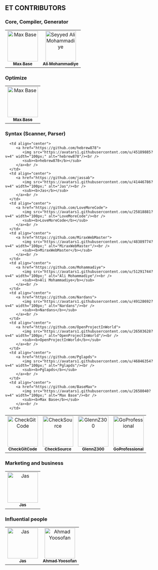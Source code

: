 ## ET CONTRIBUTORS

### Core, Compiler, Generator

<!-- ALL-CONTRIBUTORS-LIST:START - Do not remove or modify this section -->
<!-- prettier-ignore -->
<table>
   <tr>
      <td align="center">
         <a href="https://michielborkent.nl">
            <img src="https://avatars1.githubusercontent.com/u/2658040?v=4" width="100px;" alt="Max Base"/><br />
            <sub><b>Max Base</b></sub>
         </a><br />
      </td>
      <td align="center">
         <a href="https://github.com/Mohammadiye">
            <img src="https://avatars1.githubusercontent.com/u/51291744?v=4" width="100px;" alt="Seyyed Ali Mohammadiye"/><br />
            <sub><b>Ali Mohammadiye</b></sub>
         </a><br />
      </td>
   </tr>
</table>
<!-- ALL-CONTRIBUTORS-LIST:END -->

### Optimize

<!-- ALL-CONTRIBUTORS-LIST:START - Do not remove or modify this section -->
<!-- prettier-ignore -->
<table>
   <tr>
      <td align="center">
         <a href="https://michielborkent.nl">
            <img src="https://avatars1.githubusercontent.com/u/2658040?v=4" width="100px;" alt="Max Base"/><br />
            <sub><b>Max Base</b></sub>
         </a><br />
      </td>
   </tr>
</table>
<!-- ALL-CONTRIBUTORS-LIST:END -->



### Syntax (Scanner, Parser)

<!-- ALL-CONTRIBUTORS-LIST:START - Do not remove or modify this section -->
<!-- prettier-ignore -->
<table>
   <tr>
      <td align="center">
         <a href="https://github.com/CheckGitCode">
            <img src="https://avatars1.githubusercontent.com/u/26344781?v=4" width="100px;" alt="CheckGitCode"/><br />
            <sub><b>CheckGitCode</b></sub>
         </a><br />
      </td>
      <td align="center">
         <a href="https://github.com/CheckSource">
            <img src="https://avatars1.githubusercontent.com/u/26503655?v=4" width="100px;" alt="CheckSource"/><br />
            <sub><b>CheckSource</b></sub>
         </a><br />
      </td>
      <td align="center">
         <a href="https://github.com/GlennZ300">
            <img src="https://avatars1.githubusercontent.com/u/48390056?v=4" width="100px;" alt="GlennZ300"/><br />
            <sub><b>GlennZ300</b></sub>
         </a><br />
      </td>
      <td align="center">
         <a href="https://github.com/GoProfessional">
            <img src="https://avatars1.githubusercontent.com/u/26503577?v=4" width="100px;" alt="GoProfessional"/><br />
            <sub><b>GoProfessional</b></sub>
         </a><br />
      </td>



      <td align="center">
         <a href="https://github.com/hebrew878">
            <img src="https://avatars1.githubusercontent.com/u/45189885?v=4" width="100px;" alt="hebrew878"/><br />
            <sub><b>hebrew878</b></sub>
         </a><br />
      </td>
      <td align="center">
         <a href="https://github.com/jassab">
            <img src="https://avatars1.githubusercontent.com/u/41446786?v=4" width="100px;" alt="Jas"/><br />
            <sub><b>Jas</b></sub>
         </a><br />
      </td>
      <td align="center">
         <a href="https://github.com/LoveMoreCode">
            <img src="https://avatars1.githubusercontent.com/u/25818881?v=4" width="100px;" alt="LoveMoreCode"/><br />
            <sub><b>LoveMoreCode</b></sub>
         </a><br />
      </td>
      <td align="center">
         <a href="https://github.com/MiraxWebMaster">
            <img src="https://avatars1.githubusercontent.com/u/48389774?v=4" width="100px;" alt="MiraxWebMaster"/><br />
            <sub><b>MiraxWebMaster</b></sub>
         </a><br />
      </td>
      <td align="center">
         <a href="https://github.com/Mohammadiye">
            <img src="https://avatars1.githubusercontent.com/u/51291744?v=4" width="100px;" alt="Ali Mohammadiye"/><br />
            <sub><b>Ali Mohammadiye</b></sub>
         </a><br />
      </td>
      <td align="center">
         <a href="https://github.com/Nardans">
            <img src="https://avatars1.githubusercontent.com/u/49128692?v=4" width="100px;" alt="Nardans"/><br />
            <sub><b>Nardans</b></sub>
         </a><br />
      </td>
      <td align="center">
         <a href="https://github.com/OpenProjectInWorld">
            <img src="https://avatars1.githubusercontent.com/u/26503628?v=4" width="100px;" alt="OpenProjectInWorld"/><br />
            <sub><b>OpenProjectInWorld</b></sub>
         </a><br />
      </td>
      <td align="center">
         <a href="https://github.com/Pglapds">
            <img src="https://avatars1.githubusercontent.com/u/46846354?v=4" width="100px;" alt="Pglapds"/><br />
            <sub><b>Pglapds</b></sub>
         </a><br />
      </td>
      <td align="center">
         <a href="https://github.com/BaseMax">
            <img src="https://avatars1.githubusercontent.com/u/2658040?v=4" width="100px;" alt="Max Base"/><br />
            <sub><b>Max Base</b></sub>
         </a><br />
      </td>
   </tr>
</table>
<!-- ALL-CONTRIBUTORS-LIST:END -->


### Marketing and business

<!-- ALL-CONTRIBUTORS-LIST:START - Do not remove or modify this section -->
<!-- prettier-ignore -->
<table>
   <tr>
      <td align="center">
         <a href="https://github.com/jassab">
            <img src="https://avatars1.githubusercontent.com/u/41446786?v=4" width="100px;" alt="Jas"/><br />
            <sub><b>Jas</b></sub>
         </a><br />
      </td>
   </tr>
</table>
<!-- ALL-CONTRIBUTORS-LIST:END -->

### Influential people

<!-- ALL-CONTRIBUTORS-LIST:START - Do not remove or modify this section -->
<!-- prettier-ignore -->
<table>
   <tr>
      <td align="center">
         <a href="https://github.com/jassab">
            <img src="https://avatars1.githubusercontent.com/u/41446786?v=4" width="100px;" alt="Jas"/><br />
            <sub><b>Jas</b></sub>
         </a><br />
      </td>
      <td align="center">
         <a href="https://github.com/yoosofan">
            <img src="https://avatars1.githubusercontent.com/u/94287?v=4" width="100px;" alt="Ahmad Yoosofan"/><br />
            <sub><b>Ahmad Yoosofan</b></sub>
         </a><br />
      </td>
   </tr>
</table>
<!-- ALL-CONTRIBUTORS-LIST:END -->
